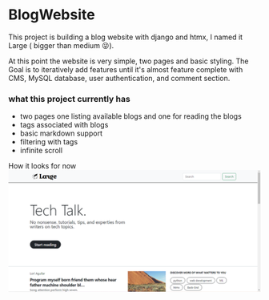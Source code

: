 # BlogWebsite

This project is building a blog website with django and htmx, I named it Large ( bigger than medium 😜).

At this point the website is very simple, two pages and basic styling. The Goal is to iteratively add features until it's almost feature complete with CMS, MySQL database, user authentication, and comment section.

### what this project currently has

- two pages one listing available blogs and one for reading the blogs
- tags associated with blogs
- basic markdown support
- filtering with tags
- infinite scroll

How it looks for now
![home page](images/HomePage.png)
